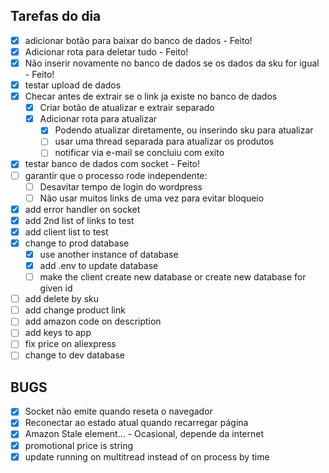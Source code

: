 ## Tarefas do dia


- [x] adicionar botão para baixar do banco de dados - Feito!
- [x] Adicionar rota para deletar tudo - Feito!
- [x] Não inserir novamente no banco de dados se os dados da sku for igual - Feito!
- [x] testar upload de dados
- [x] Checar antes de extrair se o link ja existe no banco de dados
    - [x] Criar botão de atualizar e extrair separado
    - [x] Adicionar rota para atualizar 
        - [x] Podendo atualizar diretamente, ou inserindo sku para atualizar
        - [ ] usar uma thread separada para atualizar os produtos
        - [ ] notificar via e-mail se concluiu com exito

- [x] testar banco de dados com socket - Feito!
- [ ] garantir que o processo rode independente:
    - [ ] Desavitar tempo de login do wordpress
    - [ ] Não usar muitos links de uma vez para evitar bloqueio

- [x] add error handler on socket
- [x] add 2nd list of links to test
- [x] add client list to test
- [x] change to prod database
    - [x] use another instance of database
    - [x] add .env to update database
    - [ ] make the client create new database or create new database for given id
- [ ] add delete by sku
- [ ] add change product link
- [ ] add amazon code on description
- [ ] add keys to app
- [ ] fix price on aliexpress
- [ ] change to dev database

## BUGS
- [x] Socket não emite quando reseta o navegador
- [x] Reconectar ao estado atual quando recarregar página
- [x] Amazon Stale element... - Ocasional, depende da internet
- [x] promotional price is string
- [x] update running on multitread instead of on process by time